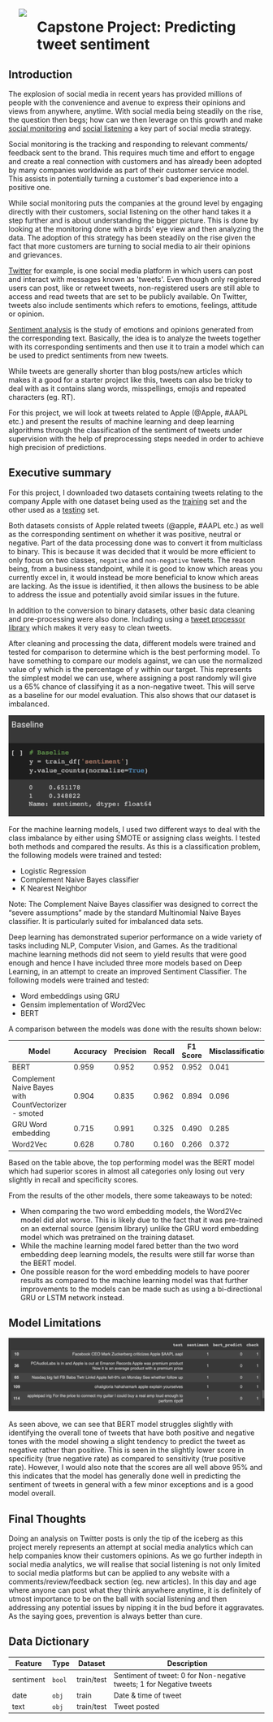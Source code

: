 <img src="http://imgur.com/1ZcRyrc.png" style="float: left; margin: 20px; height: 55px">

# Capstone Project: Predicting tweet sentiment


## Introduction

The explosion of social media in recent years has provided millions of people with the convenience and avenue to express their opinions and views from anywhere, anytime. With social media being steadily on the rise, the question then begs; how can we then leverage on this growth and make [social monitoring](https://sproutsocial.com/social-listening/) and [social listening](https://business.twitter.com/en/blog/how-to-use-social-listening.html) a key part of social media strategy.  

Social monitoring is the tracking and responding to relevant comments/ feedback sent to the brand. This requires much time and effort to engage and create a real connection with customers and has already been adopted by many companies worldwide as part of their customer service model. This assists in potentially turning a customer's bad experience into a positive one. 

While social monitoring puts the companies at the ground level by engaging directly with their customers, social listening on the other hand takes it a step further and is about understanding the bigger picture. This is done by looking at the monitoring done with a birds' eye view and then analyzing the data. The adoption of this strategy has been steadily on the rise given the fact that more customers are turning to social media to air their opinions and grievances. 


[Twitter](https://en.wikipedia.org/wiki/Twitter) for example, is one social media platform in which users can post and interact with messages known as 'tweets'. Even though only registered users can post, like or retweet tweets, non-registered users are still able to access and read tweets that are set to be publicly available. On Twitter, tweets also include sentiments which refers to emotions, feelings, attitude or opinion. 

[Sentiment analysis](https://ijcset.net/docs/Volumes/volume7issue9/ijcset2017070901.pdf) is the study of emotions and opinions generated from the corresponding text. Basically, the idea is to analyze the tweets together with its corresponding sentiments and then use it to train a model which can be used to predict sentiments from new tweets. 

While tweets are generally shorter than blog posts/new articles which makes it a good for a starter project like this, tweets can also be tricky to deal with as it contains slang words, misspellings, emojis and repeated characters (eg. RT). 

For this project, we will look at tweets related to Apple (@Apple, #AAPL etc.) and present the results of machine learning and deep learning algorithms through the classification of the sentiment of tweets under supervision with the help of preprocessing steps needed in order to achieve high precision of predictions. 

## Executive summary

For this project, I downloaded two datasets containing tweets relating to the company Apple with one dataset being used as the [training](https://data.world/crowdflower/apple-twitter-sentiment) set and the other used as a [testing](https://www.kaggle.com/kerneler/starter-apple-twitter-sentiment-texts-b9dd711b-8/data) set. 

Both datasets consists of Apple related tweets (@apple, #AAPL etc.) as well as the corresponding sentiment on whether it was positive, neutral or negative. Part of the data processing done was to convert it from multiclass to binary. This is because it was decided that it would be more efficient to only focus on two classes, `negative` and `non-negative` tweets. The reason being, from a business standpoint, while it is good to know which areas you currently excel in, it would instead be more beneficial to know which areas are lacking. As the issue is identified, it then allows the business to be able to address the issue and potentially avoid similar issues in the future. 

In addition to the conversion to binary datasets, other basic data cleaning and pre-processing were also done. Including using a [tweet processor library](https://pypi.org/project/tweet-preprocessor/) which makes it very easy to clean tweets. 

After cleaning and processing the data, different models were trained and tested for comparison to determine which is the best performing model. 
To have something to compare our models against, we can use the normalized value of y which is the percentage of y within our target. This represents the simplest model we can use, where assigning a post randomly will give us a 65% chance of classifying it as a non-negative tweet. This will serve as a baseline for our model evaluation. This also shows that our dataset is imbalanced. 

<img src='./data/images/baseline.png' content-align="center">

For the machine learning models, I used two different ways to deal with the class imbalance by either using SMOTE or assigning class weights. I tested both methods and compared the results. As this is a classification problem, the following models were trained and tested:

- Logistic Regression
- Complement Naive Bayes classifier
- K Nearest Neighbor

Note: The Complement Naive Bayes classifier was designed to correct the “severe assumptions” made by the standard Multinomial Naive Bayes classifier. It is particularly suited for imbalanced data sets.

Deep learning has demonstrated superior performance on a wide variety of tasks including NLP, Computer Vision, and Games. As the traditional machine learning methods did not seem to yield results that were good enough and hence I have included three more models based on Deep Learning, in an attempt to create an improved Sentiment Classifier. 
The following models were trained and tested:

- Word embeddings using GRU 
- Gensim implementation of Word2Vec
- BERT

A comparison between the models was done with the results shown below:

|Model|Accuracy|Precision|Recall|F1 Score|Misclassification|Specificity|
|---|---|---|---|---|---|---|
|BERT|0.959|0.952|0.952|0.952|0.041|0.965|
|Complement Naive Bayes with CountVectorizer - smoted|0.904|0.835|0.962|0.894|0.096|-|
|GRU Word embedding|0.715|0.991|0.325|0.490|0.285|0.998|
|Word2Vec|0.628|0.780|0.160|0.266|0.372|0.967|

Based on the table above, the top performing model was the BERT model which had superior scores in almost all categories only losing out very slightly in recall and specificity scores. 

From the results of the other models, there some takeaways to be noted:
- When comparing the two word embedding models, the Word2Vec model did alot worse. This is likely due to the fact that it was pre-trained on an external source (gensim library) unlike the GRU word embedding model which was pretrained on the training dataset. 
- While the machine learning model fared better than the two word embedding deep learning models, the results were still far worse than the BERT model. 
- One possible reason for the word embedding models to have poorer results as compared to the machine learning model was that further improvements to the models can be made such as using a bi-directional GRU or LSTM network instead. 

## Model Limitations

<img src='./data/images/badpredictions.png' content-align="center">

As seen above, we can see that BERT model struggles slightly with identifying the overall tone of tweets that have both positive and negative tones with the model showing a slight tendency to predict the tweet as negative rather than positive. This is seen in the slightly lower score in specificity (true negative rate) as compared to sensitivity (true positive rate). However, I would also note that the scores are all well above 95% and this indicates that the model has generally done well in predicting the sentiment of tweets in general with a few minor exceptions and is a good model overall. 

## Final Thoughts

Doing an analysis on Twitter posts is only the tip of the iceberg as this project merely represents an attempt at social media analytics which can help companies know their customers opinions. 
As we go further indepth in social media analytics, we will realise that social listening is not only limited to social media platforms but can be applied to any website with a comments/review/feedback section (eg. new articles). 
In this day and age where anyone can post what they think anywhere anytime, it is definitely of utmost importance to be on the ball with social listening and then addressing any potential issues by nipping it in the bud before it aggravates. As the saying goes, prevention is always better than cure.


## Data Dictionary

|Feature|Type|Dataset|Description|
|---|---|---|---|
|sentiment|`bool`|train/test|Sentiment of tweet: 0 for Non-negative tweets; 1 for Negative tweets|
|date|`obj`|train|Date & time of tweet|
|text|`obj`|train/test|Tweet posted|


